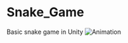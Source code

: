 # Snake_Game
 Basic snake game in Unity
![Animation](https://github.com/user-attachments/assets/ab74d7af-cbf2-411b-be1e-5289ffdcff32)
